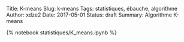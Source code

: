 Title: K-means
Slug: k-means
Tags: statistiques, ébauche, algorithme
Author: xdze2
Date: 2017-05-01
Status: draft
Summary: Algorithme K-means

{% notebook statistiques/K_means.ipynb %}
